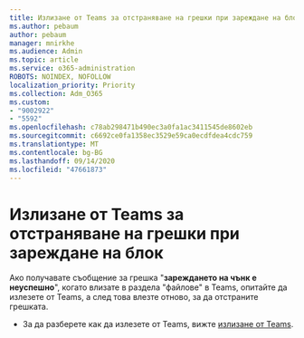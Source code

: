 ```yaml
---
title: Излизане от Teams за отстраняване на грешки при зареждане на блок
ms.author: pebaum
author: pebaum
manager: mnirkhe
ms.audience: Admin
ms.topic: article
ms.service: o365-administration
ROBOTS: NOINDEX, NOFOLLOW
localization_priority: Priority
ms.collection: Adm_O365
ms.custom:
- "9002922"
- "5592"
ms.openlocfilehash: c78ab298471b490ec3a0fa1ac3411545de8602eb
ms.sourcegitcommit: c6692ce0fa1358ec3529e59ca0ecdfdea4cdc759
ms.translationtype: MT
ms.contentlocale: bg-BG
ms.lasthandoff: 09/14/2020
ms.locfileid: "47661873"
---
```

# <a name="sign-out-of-teams-to-resolve-loading-chunk-error"></a>Излизане от Teams за отстраняване на грешки при зареждане на блок

Ако получавате съобщение за грешка "**зареждането на чънк е неуспешно**", когато влизате в раздела "файлове" в Teams, опитайте да излезете от Teams, а след това влезте отново, за да отстраните грешката.

- За да разберете как да излезете от Teams, вижте [излизане от Teams](https://support.microsoft.com/en-ie/office/sign-out-of-teams-a6d76e69-e1dd-4bc4-8e5f-04ba48384487).
